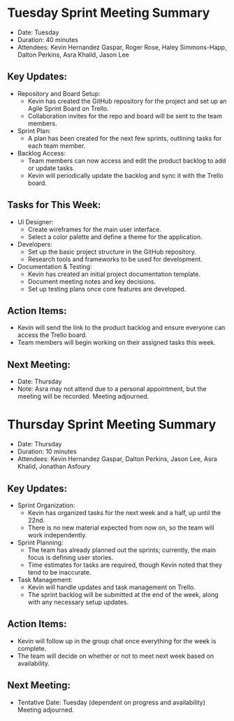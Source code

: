 # Tuesday Sprint Meeting Summary
- Date: Tuesday
- Duration: 40 minutes
- Attendees: Kevin Hernandez Gaspar, Roger Rose, Haley Simmons-Happ, Dalton Perkins, Asra Khalid, Jason Lee

## Key Updates:
- Repository and Board Setup:
  - Kevin has created the GitHub repository for the project and set up an Agile Sprint Board on Trello.
  - Collaboration invites for the repo and board will be sent to the team members.
- Sprint Plan:
  - A plan has been created for the next few sprints, outlining tasks for each team member.
- Backlog Access:
  - Team members can now access and edit the product backlog to add or update tasks.
  - Kevin will periodically update the backlog and sync it with the Trello board.
## Tasks for This Week:
- UI Designer:
  - Create wireframes for the main user interface.
  - Select a color palette and define a theme for the application.
- Developers:
  - Set up the basic project structure in the GitHub repository.
  - Research tools and frameworks to be used for development.
- Documentation & Testing:
  - Kevin has created an initial project documentation template.
  - Document meeting notes and key decisions.
  - Set up testing plans once core features are developed.
## Action Items:
- Kevin will send the link to the product backlog and ensure everyone can access the Trello board.
- Team members will begin working on their assigned tasks this week.
## Next Meeting:
- Date: Thursday
- Note: Asra may not attend due to a personal appointment, but the meeting will be recorded.
Meeting adjourned.

# Thursday Sprint Meeting Summary
- Date: Thursday
- Duration: 10 minutes
- Attendees: Kevin Hernandez Gaspar, Dalton Perkins, Jason Lee, Asra Khalid, Jonathan Asfoury

## Key Updates:
- Sprint Organization:
  - Kevin has organized tasks for the next week and a half, up until the 22nd.
  - There is no new material expected from now on, so the team will work independently.
- Sprint Planning:
  - The team has already planned out the sprints; currently, the main focus is defining user stories.
  - Time estimates for tasks are required, though Kevin noted that they tend to be inaccurate.
- Task Management:
  - Kevin will handle updates and task management on Trello.
  - The sprint backlog will be submitted at the end of the week, along with any necessary setup updates.
## Action Items:
- Kevin will follow up in the group chat once everything for the week is complete.
- The team will decide on whether or not to meet next week based on availability.
## Next Meeting:
- Tentative Date: Tuesday (dependent on progress and availability)
Meeting adjourned.
